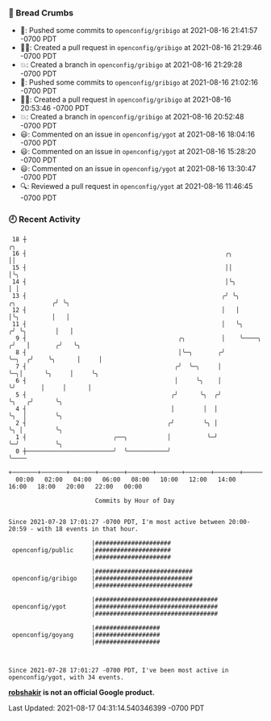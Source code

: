 ### 🍞 Bread Crumbs

 * 🚢: Pushed some commits to `openconfig/gribigo` at 2021-08-16 21:41:57 -0700 PDT
 * ✍🏼: Created a pull request in `openconfig/gribigo` at 2021-08-16 21:29:46 -0700 PDT
 * 💥: Created a branch in `openconfig/gribigo` at 2021-08-16 21:29:28 -0700 PDT
 * 🚢: Pushed some commits to `openconfig/gribigo` at 2021-08-16 21:02:16 -0700 PDT
 * ✍🏼: Created a pull request in `openconfig/gribigo` at 2021-08-16 20:53:46 -0700 PDT
 * 💥: Created a branch in `openconfig/gribigo` at 2021-08-16 20:52:48 -0700 PDT
 * 😃: Commented on an issue in `openconfig/ygot` at 2021-08-16 18:04:16 -0700 PDT
 * 😃: Commented on an issue in `openconfig/ygot` at 2021-08-16 15:28:20 -0700 PDT
 * 😃: Commented on an issue in `openconfig/ygot` at 2021-08-16 13:30:47 -0700 PDT
 * 🔍: Reviewed a pull request in  `openconfig/ygot` at 2021-08-16 11:46:45 -0700 PDT

### 🕘 Recent Activity
```
 18 ┼                                                                                     ╭╮
 16 ┤                                                       ╭╮                            ││
 15 ┤                                                       ││                            │╰╮
 14 ┤                                                       │╰╮                           │ │
 13 ┤                                                      ╭╯ ╰╮             ╭╮          ╭╯ ╰╮
 12 ┤                                                      │   │             │╰╮         │   │
 11 ┤                                                      │   ╰╮           ╭╯ ╰╮        │   │
  9 ┤                                          ╭╮          │    ╰────╮     ╭╯   │       ╭╯   ╰╮
  8 ┤                                          │╰─╮       ╭╯         ╰─╮  ╭╯    ╰╮      │     │
  7 ┤                                         ╭╯  ╰─╮     │            ╰─╮│      ╰╮     │     ╰╮
  6 ┤                                         │     ╰╮    │              ╰╯       │     │      │
  5 ┤                                        ╭╯      ╰╮  ╭╯                       ╰╮   ╭╯      ╰╮
  4 ┤                                        │        │  │                         ╰╮  │        ╰╮
  2 ┤                                       ╭╯        ╰╮ │                          ╰╮ │         ╰╮
  1 ┤                        ╭──╮           │          ╰─╯                           ╰─╯          ╰╮
  0 ┼────────────────────────╯  ╰───────────╯                                                      ╰────
    +───────+───────+───────+───────+───────+───────+───────+───────+───────+───────+───────+───────+────
  00:00   02:00   04:00   06:00   08:00   10:00   12:00   14:00   16:00   18:00   20:00   22:00   00:00   

						Commits by Hour of Day


Since 2021-07-28 17:01:27 -0700 PDT, I'm most active between 20:00-20:59 - with 18 events in that hour.

```



```
                       |#####################
 openconfig/public     |#####################
                       |#####################

                       |###########################
 openconfig/gribigo    |###########################
                       |###########################

                       |##################################
 openconfig/ygot       |##################################
                       |##################################

                       |##################
 openconfig/goyang     |##################
                       |##################



Since 2021-07-28 17:01:27 -0700 PDT, I've been most active in openconfig/ygot, with 34 events.

```
**[robshakir](mailto:robjs@google.com) is not an official Google product.**  


Last Updated: 2021-08-17 04:31:14.540346399 -0700 PDT
